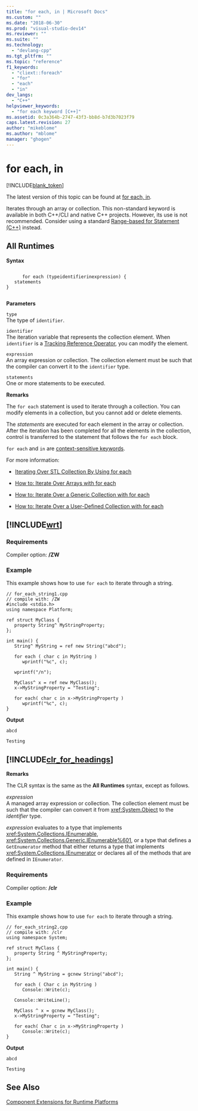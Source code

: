 ```yaml
---
title: "for each, in | Microsoft Docs"
ms.custom: ""
ms.date: "2018-06-30"
ms.prod: "visual-studio-dev14"
ms.reviewer: ""
ms.suite: ""
ms.technology: 
  - "devlang-cpp"
ms.tgt_pltfrm: ""
ms.topic: "reference"
f1_keywords: 
  - "cliext::foreach"
  - "for"
  - "each"
  - "in"
dev_langs: 
  - "C++"
helpviewer_keywords: 
  - "for each keyword [C++]"
ms.assetid: 0c3a364b-2747-43f3-bb8d-b7d3b7023f79
caps.latest.revision: 27
author: "mikeblome"
ms.author: "mblome"
manager: "ghogen"
---
```

# for each, in
[!INCLUDE[blank_token](../includes/blank-token.md)]

The latest version of this topic can be found at [for each, in](https://docs.microsoft.com/cpp/dotnet/for-each-in).  
  
  
Iterates through an array or collection. This non-standard keyword is available in both C++/CLI and native C++ projects. However, its use is not recommended. Consider using a standard [Range-based for Statement (C++)](../cpp/range-based-for-statement-cpp.md) instead.  
  
## All Runtimes  
 **Syntax**  
  
```  
  
      for each (typeidentifierinexpression) {  
   statements  
}  
  
```  
  
 **Parameters**  
  
 `type`  
 The type of `identifier`.  
  
 `identifier`  
 The iteration variable that represents the collection element.  When `identifier` is a [Tracking Reference Operator](../windows/tracking-reference-operator-cpp-component-extensions.md), you can modify the element.  
  
 `expression`  
 An array expression or collection. The collection element must be such that the compiler can convert it to the `identifier` type.  
  
 `statements`  
 One or more statements to be executed.  
  
 **Remarks**  
  
 The `for each` statement is used to iterate through a collection. You can modify elements in a collection, but you cannot add or delete elements.  
  
 The *statements* are executed for each element in the array or collection. After the iteration has been completed for all the elements in the collection, control is transferred to the statement that follows the `for each` block.  
  
 `for each` and `in` are [context-sensitive keywords](../windows/context-sensitive-keywords-cpp-component-extensions.md).  
  
 For more information:  
  
-   [Iterating Over STL Collection By Using for each](../dotnet/iterating-over-stl-collection-by-using-for-each.md)  
  
-   [How to: Iterate Over Arrays with for each](../dotnet/how-to-iterate-over-arrays-with-for-each.md)  
  
-   [How to: Iterate Over a Generic Collection with for each](../dotnet/how-to-iterate-over-a-generic-collection-with-for-each.md)  
  
-   [How to: Iterate Over a User-Defined Collection with for each](../dotnet/how-to-iterate-over-a-user-defined-collection-with-for-each.md)  
  
## [!INCLUDE[wrt](../includes/wrt-md.md)]  
  
### Requirements  
 Compiler option: **/ZW**  
  
### Example  
 This example shows how to use `for each` to iterate through a string.  
  
```  
// for_each_string1.cpp  
// compile with: /ZW  
#include <stdio.h>  
using namespace Platform;  
  
ref struct MyClass {  
   property String^ MyStringProperty;  
};  
  
int main() {  
   String^ MyString = ref new String("abcd");  
  
   for each ( char c in MyString )  
      wprintf("%c", c);  
  
   wprintf("/n");  
  
   MyClass^ x = ref new MyClass();  
   x->MyStringProperty = "Testing";  
  
   for each( char c in x->MyStringProperty )  
      wprintf("%c", c);  
}  
```  
  
 **Output**  
  
```Output  
abcd  
  
Testing  
```  
  
## [!INCLUDE[clr_for_headings](../includes/clr-for-headings-md.md)]  
 **Remarks**  
  
 The CLR syntax is the same as the **All Runtimes** syntax, except as follows.  
  
 *expression*  
 A managed array expression or collection. The collection element must be such that the compiler can convert it from <xref:System.Object> to the *identifier* type.  
  
 *expression* evaluates to a type that implements <xref:System.Collections.IEnumerable>, <xref:System.Collections.Generic.IEnumerable%601>, or a type that defines a `GetEnumerator` method that either returns a type that implements <xref:System.Collections.IEnumerator> or declares all of the methods that are defined in `IEnumerator`.  
  
### Requirements  
 Compiler option: **/clr**  
  
### Example  
 This example shows how to use `for each` to iterate through a string.  
  
```  
// for_each_string2.cpp  
// compile with: /clr  
using namespace System;  
  
ref struct MyClass {  
   property String ^ MyStringProperty;  
};  
  
int main() {  
   String ^ MyString = gcnew String("abcd");  
  
   for each ( Char c in MyString )  
      Console::Write(c);  
  
   Console::WriteLine();  
  
   MyClass ^ x = gcnew MyClass();  
   x->MyStringProperty = "Testing";  
  
   for each( Char c in x->MyStringProperty )  
      Console::Write(c);  
}  
```  
  
 **Output**  
  
```Output  
abcd  
  
Testing   
```  
  
## See Also  
 [Component Extensions for Runtime Platforms](../windows/component-extensions-for-runtime-platforms.md)

